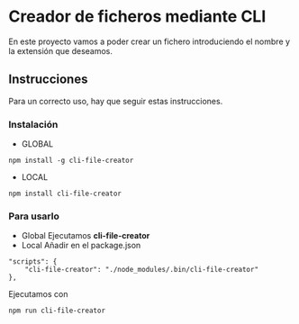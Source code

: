 # Creador de ficheros mediante CLI
En este proyecto vamos a poder crear un fichero introduciendo el nombre y la extensión que deseamos.

## Instrucciones
Para un correcto uso, hay que seguir estas instrucciones.

### Instalación

* GLOBAL
```
npm install -g cli-file-creator
```
* LOCAL
```
npm install cli-file-creator
```

### Para usarlo
* Global
Ejecutamos **cli-file-creator**
* Local
Añadir en el package.json
```
"scripts": {
    "cli-file-creator": "./node_modules/.bin/cli-file-creator"
},
```
Ejecutamos con
```
npm run cli-file-creator
```